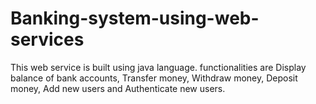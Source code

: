 # Banking-system-using-web-services
This web service is built using java language.  functionalities are Display balance of bank accounts, Transfer money, Withdraw money, Deposit money, Add new users and Authenticate new users.
